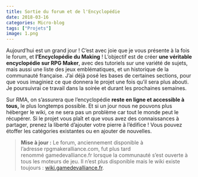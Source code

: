 ```yaml
---
title: Sortie du forum et de l'Encyclopédie
date: 2018-03-16
categories: Micro-blog
tags: ["Projets"]
image: 1.png
---
```


Aujourd’hui est un grand jour ! C’est avec joie que je vous présente à la fois le forum, et **l’Encyclopédie du Making** ! L’objectif est de créer **une véritable encyclopédie sur RPG Maker**, avec des tutoriels sur une variété de sujets, mais aussi une liste des jeux emblématiques, et un historique de la communauté française. J’ai déjà posé les bases de certaines sections, pour que vous imaginiez ce que donnera le projet une fois qu’il sera plus abouti. Je poursuivrai ce travail dans la soirée et durant les prochaines semaines.

Sur RMA, on s’assurera que l’encyclopédie **reste en ligne et accessible à tous,** le plus longtemps possible. Et si un jour nous ne pouvons plus héberger le wiki, ce ne sera pas un problème car tout le monde peut le récupérer. Si le projet vous plaît et que vous avez des connaissances à partager, prenez la liberté d’ajouter votre pierre à l’édifice ! Vous pouvez étoffer les catégories existantes ou en ajouter de nouvelles.

> **Mise à jour :** Le forum, anciennement disponible à l’adresse rpgmakeralliance.com, fut plus tard renommé gamedevalliance.fr lorsque la communauté s’est ouverte à tous les moteurs de jeu. Il n’est plus disponible mais le wiki existe toujours : [wiki.gamedevalliance.fr](http://wiki.gamedevalliance.fr).